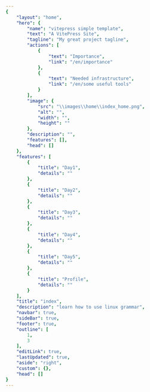 ```yaml
---
{
    "layout": "home",
    "hero": {
        "name": "vitepress simple template",
        "text": "A VitePress Site",
        "tagline": "My great project tagline",
        "actions": [
            {
                "text": "Importance",
                "link": "/en/importance"
            },
            {
                "text": "Needed infrastructure",
                "link": "/en/some useful tools"
            }
        ],
        "image": {
            "src": "\\images\\home\\index_home.png",
            "alt": "",
            "width": "",
            "height": ""
        },
        "description": "",
        "features": [],
        "head": []
    },
    "features": [
        {
            "title": "Day1",
            "details": ""
        },
        {
            "title": "Day2",
            "details": ""
        },
        {
            "title": "Day3",
            "details": ""
        },
        {
            "title": "Day4",
            "details": ""
        },
        {
            "title": "Day5",
            "details": ""
        },
        {
            "title": "Profile",
            "details": ""
        }
    ],
    "title": "index",
    "description": "learn how to use linux grammar",
    "navbar": true,
    "sideBar": true,
    "footer": true,
    "outline": [
        1,
        3
    ],
    "editLink": true,
    "lastUpdated": true,
    "aside": "right",
    "custom": {},
    "head": []
}
---
```



